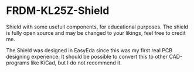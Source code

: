# FRDM-KL25Z-Shield
Shield with some usefull components, for educational purposes.
The shield is fully open source and may be changed to your likings, feel free to credit me.

The Shield was designed in EasyEda since this was my first real PCB designing experience. It should be possible to convert this to other CAD-programs like KiCad, but I do not recommend it.
